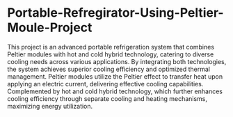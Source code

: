 # Portable-Refregirator-Using-Peltier-Moule-Project
This project is an advanced portable refrigeration system that combines Peltier modules
with hot and cold hybrid technology, catering to diverse cooling needs across various
applications. By integrating both technologies, the system achieves superior cooling
efficiency and optimized thermal management. Peltier modules utilize the Peltier effect to
transfer heat upon applying an electric current, delivering effective cooling capabilities. Complemented by hot and cold hybrid technology, which further enhances cooling
efficiency through separate cooling and heating mechanisms, maximizing energy
utilization.
